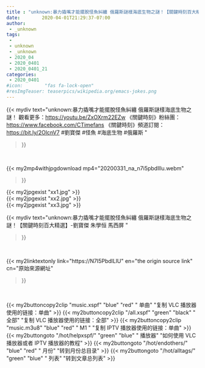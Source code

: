 ```yaml
---
title : "unknown:暴力撬嘴才能擺脫怪魚糾纏 俄羅斯謎樣海底生物之謎！【關鍵時刻百大精選】-劉寶傑 朱學恒 馬西屏 "
date:        2020-04-01T21:29:37-07:00
author:
 - _unknown
tags:
 - 
 - unknown
 - _unknown
 - 2020_04
 - 2020_0401
 - 2020_0401_21
categories:
 - 2020_0401
#icon:        "fas fa-lock-open"
#resImgTeaser: teaserpics/wikipedia.org/emacs-jokes.png
---
```







{{< mydiv text="unknown:暴力撬嘴才能擺脫怪魚糾纏 俄羅斯謎樣海底生物之謎！ 觀看更多：https://youtu.be/ZxOXrm22EZw  《關鍵時刻》粉絲團：https://www.facebook.com/CTimefans 《關鍵時刻》頻道訂閱：https://bit.ly/2OlcnV7  #劉寶傑 #怪魚 #海底生物 #俄羅斯 "
>}}
<br>


{{< my2mp4withjpgdownload mp4="20200331_na_n7i5pbdlllu.webm"
>}}

{{< my2jpgexist "xx1.jpg" >}}<br>
{{< my2jpgexist "xx2.jpg" >}}<br>
{{< my2jpgexist "xx3.jpg" >}}<br>



{{< mydiv text="unknown:暴力撬嘴才能擺脫怪魚糾纏 俄羅斯謎樣海底生物之謎！【關鍵時刻百大精選】-劉寶傑 朱學恒 馬西屏 "
>}}
<br>

{{< my2linktextonly link="https://N7I5PbdlLlU"
en="the origin source link" cn="原始來源網址"
>}}


<br>


{{< my2buttoncopy2clip "music.xspf"        "blue"   "red"    " 单曲"  "复制 VLC 播放器使用的链接：单曲" >}} {{< my2buttoncopy2clip "/all.xspf"         "green"  "black"  " 全部"  "复制 VLC 播放器使用的链接：全部" >}} {{< my2buttoncopy2clip "music.m3u8"        "blue"   "red"    " M1 "    "复制 IPTV 播放器使用的链接：单曲" >}} {{< my2buttongoto      "/hot/helpxspf/"    "green"  "blue"   " 播放器" "如何使用 VLC 播放器或者 IPTV 播放器的教程" >}} {{< my2buttongoto      "/hot/endothers/"   "blue"   "red"    " 月份"   "转到月份总目录" >}} {{< my2buttongoto      "/hot/alltags/"     "green"  "blue"   " 列表"   "转到文章总列表" >}} 
